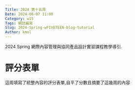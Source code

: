 ```yaml
---
Title: 2024 第十五周
Date: 2024-06-07 11:00
Category: w15
Tags: 網誌編寫
Slug: 2024-Spring-wFIVETEEN-blog-tutorial
Author: kmol
---
```


2024 Spring 網際內容管理與協同產品設計實習課程教學導引.

<!-- PELICAN_END_SUMMARY -->

# 評分表單
這周填寫了統整內容的評分表單,自平了分數且摘要了這幾周的內容

